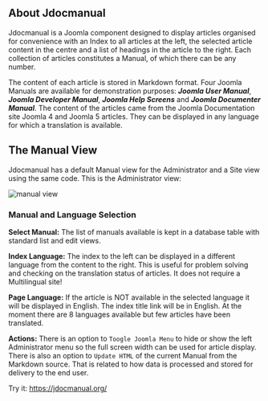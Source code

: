 <!-- Filename: Introduction_to_Jdocmanual / Display title: Introduction to Jdocmanual -->

## About Jdocmanual

Jdocmanual is a Joomla component designed to display articles organised for
convenience with an Index to all articles at the left, the selected article
content in the centre and a list of headings in the article to the right. Each
collection of articles constitutes a Manual, of which there can be any number.

The content of each article is stored in Markdown format. Four Joomla Manuals
are available for demonstration purposes: ***Joomla User Manual***,
***Joomla Developer Manual***, ***Joomla Help Screens*** and ***Joomla
Documenter Manual***. The content of the articles came from the Joomla
Documentation site Joomla 4 and Joomla 5 articles. They can be displayed in
any language for which a translation is available.

## The Manual View

Jdocmanual has a default Manual view for the Administrator and a Site view
using the same code. This is the Administrator view:

![manual view](../../../en/images/jdocmanual/jdocmanual.png "The Jdocmanual Manual View")

### Manual and Language Selection

**Select Manual:** The list of manuals available is kept in a database table
with standard list and edit views.

**Index Language:** The index to the left can be displayed in a different
language from the content to the right. This is useful for problem solving
and checking on the translation status of articles. It does not require a
Multilingual site!

**Page Language:** If the article is NOT available in the selected language
it will be displayed in English. The index title link will be in English. At
the moment there are 8 languages available but few articles have been
translated.

**Actions:** There is an option to `Toogle Joomla Menu` to hide or show the
left Administrator menu so the full screen width can be used for article
display. There is also an option to `Update HTML` of the current Manual from
the Markdown source. That is related to how data is processed and stored for
delivery to the end user.

Try it: https://jdocmanual.org/
